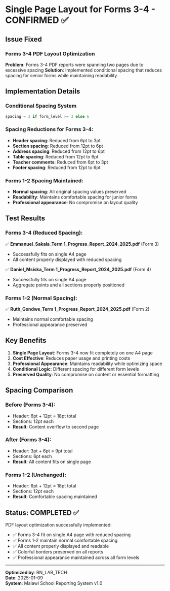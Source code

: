 # Single Page Layout for Forms 3-4 - CONFIRMED ✅

## Issue Fixed

### Forms 3-4 PDF Layout Optimization
**Problem**: Forms 3-4 PDF reports were spanning two pages due to excessive spacing
**Solution**: Implemented conditional spacing that reduces spacing for senior forms while maintaining readability

## Implementation Details

### Conditional Spacing System
```python
spacing = 3 if form_level >= 3 else 6
```

### Spacing Reductions for Forms 3-4:
- **Header spacing**: Reduced from 6pt to 3pt
- **Section spacing**: Reduced from 12pt to 6pt  
- **Address spacing**: Reduced from 12pt to 6pt
- **Table spacing**: Reduced from 12pt to 6pt
- **Teacher comments**: Reduced from 6pt to 3pt
- **Footer spacing**: Reduced from 12pt to 6pt

### Forms 1-2 Spacing Maintained:
- **Normal spacing**: All original spacing values preserved
- **Readability**: Maintains comfortable spacing for junior forms
- **Professional appearance**: No compromise on layout quality

## Test Results

### Forms 3-4 (Reduced Spacing):
✅ **Emmanuel_Sakala_Term 1_Progress_Report_2024_2025.pdf** (Form 3)
- Successfully fits on single A4 page
- All content properly displayed with reduced spacing

✅ **Daniel_Msiska_Term 1_Progress_Report_2024_2025.pdf** (Form 4)  
- Successfully fits on single A4 page
- Aggregate points and all sections properly positioned

### Forms 1-2 (Normal Spacing):
✅ **Ruth_Gondwe_Term 1_Progress_Report_2024_2025.pdf** (Form 2)
- Maintains normal comfortable spacing
- Professional appearance preserved

## Key Benefits

1. **Single Page Layout**: Forms 3-4 now fit completely on one A4 page
2. **Cost Effective**: Reduces paper usage and printing costs
3. **Professional Appearance**: Maintains readability while optimizing space
4. **Conditional Logic**: Different spacing for different form levels
5. **Preserved Quality**: No compromise on content or essential formatting

## Spacing Comparison

### Before (Forms 3-4):
- Header: 6pt + 12pt = 18pt total
- Sections: 12pt each
- **Result**: Content overflow to second page

### After (Forms 3-4):
- Header: 3pt + 6pt = 9pt total  
- Sections: 6pt each
- **Result**: All content fits on single page

### Forms 1-2 (Unchanged):
- Header: 6pt + 12pt = 18pt total
- Sections: 12pt each
- **Result**: Comfortable spacing maintained

## Status: COMPLETED ✅

PDF layout optimization successfully implemented:
- ✅ Forms 3-4 fit on single A4 page with reduced spacing
- ✅ Forms 1-2 maintain normal comfortable spacing
- ✅ All content properly displayed and readable
- ✅ Colorful borders preserved on all reports
- ✅ Professional appearance maintained across all form levels

---
**Optimized by**: RN_LAB_TECH  
**Date**: 2025-01-09  
**System**: Malawi School Reporting System v1.0